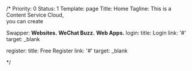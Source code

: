 /*
Priority: 0
Status: 1
Template: page
Title: Home
Tagline: This is a<br>Content Service Cloud,<br>you can create

Swapper:
  <b>Websites.</b>
  <b>WeChat Buzz.</b>
  <b>Web Apps.</b>
login:
  title: Login
  link: '#'
  target: _blank

register:
  title: Free Register
  link: '#'
  target: _blank

*/